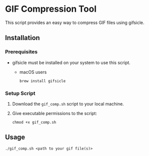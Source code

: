 # GIF Compression Tool

This script provides an easy way to compress GIF files using gifsicle.

## Installation

### Prerequisites

- gifsicle must be installed on your system to use this script.

  - macOS users

    ```shell
    brew install gifsicle
    ```

### Setup Script

1. Download the `gif_comp.sh` script to your local machine.
2. Give executable permissions to the script:

   ```shell
   chmod +x gif_comp.sh
   ```

## Usage

```shell
./gif_comp.sh <path to your gif file(s)>

```
